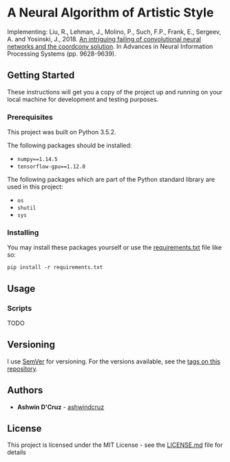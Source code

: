 # A Neural Algorithm of Artistic Style

Implementing: Liu, R., Lehman, J., Molino, P., Such, F.P., Frank, E., Sergeev, A. and Yosinski, J., 2018. [An intriguing failing of convolutional neural networks and the coordconv solution](http://papers.nips.cc/paper/8169-an-intriguing-failing-of-convolutional-neural-networks-and-the-coordconv-solution). In Advances in Neural Information Processing Systems (pp. 9628-9639).

## Getting Started

These instructions will get you a copy of the project up and running on your local machine for development and testing purposes. 

### Prerequisites

This project was built on Python 3.5.2.

The following packages should be installed:
* ```numpy==1.14.5```
* ```tensorflow-gpu==1.12.0```


The following packages which are part of the Python standard library are used in this project:
* ```os```
* ```shutil```
* ```sys```

### Installing
You may install these packages yourself or use the [requirements.txt](requirements.txt) file like so: 
```
pip install -r requirements.txt
```

## Usage

### Scripts
TODO
<!---## Deployment

Add additional notes about how to deploy this on a live system

## Built With

* [Dropwizard](http://www.dropwizard.io/1.0.2/docs/) - The web framework used
* [Maven](https://maven.apache.org/) - Dependency Management
* [ROME](https://rometools.github.io/rome/) - Used to generate RSS Feeds

## Contributing

Please read [CONTRIBUTING.md](https://gist.github.com/PurpleBooth/b24679402957c63ec426) for details on our code of conduct, and the process for submitting pull requests to us.
--->
## Versioning

I use [SemVer](http://semver.org/) for versioning. For the versions available, see the [tags on this repository](https://github.com/ashwindcruz/coord-conv/tags). 

## Authors

* **Ashwin D'Cruz** - [ashwindcruz](https://github.com/ashwindcruz)

<!---See also the list of [contributors](https://github.com/your/project/contributors) who participated in this project.--->

## License

This project is licensed under the MIT License - see the [LICENSE.md](LICENSE.md) file for details
<!---
## Acknowledgments

* Hat tip to anyone whose code was used
* Inspiration
* etc
--->